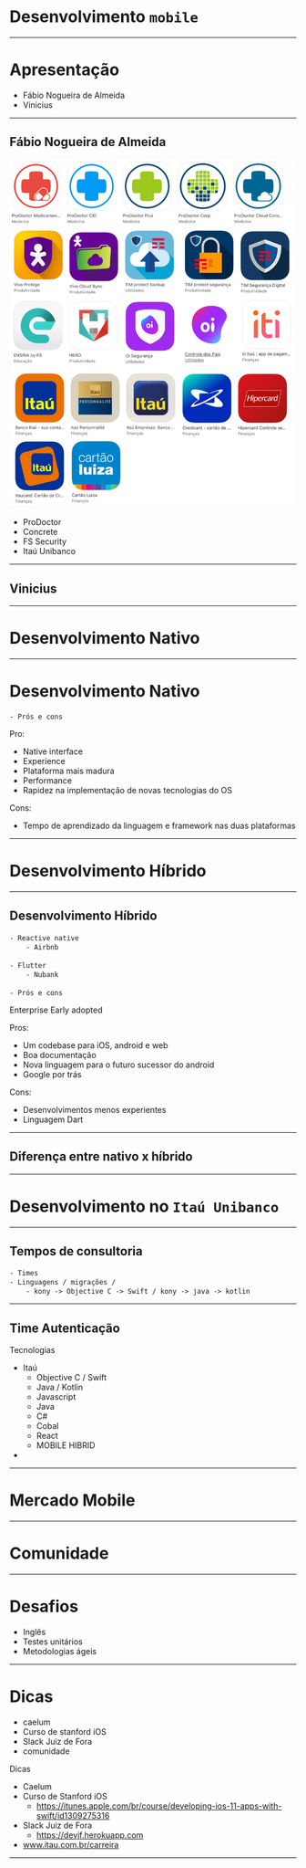 
# Desenvolvimento `mobile`

---

# Apresentação

- Fábio Nogueira de Almeida
- Vinicius

---

## Fábio Nogueira de Almeida

![right 60%](apps.png)

- ProDoctor
- Concrete 
- FS Security
- Itaú Unibanco 

---

## Vinicius

---

# Desenvolvimento Nativo

---

# Desenvolvimento Nativo
	- Prós e cons 



Pro:
- Native interface
- Experience
- Plataforma mais madura
- Performance
- Rapidez na implementação de novas tecnologias do OS

Cons:
- Tempo de aprendizado da linguagem e framework nas duas plataformas



---

# Desenvolvimento Híbrido

---

## Desenvolvimento Híbrido

	- Reactive native
		- Airbnb

	- Flutter
		- Nubank

	- Prós e cons

Enterprise Early adopted

Pros:
- Um codebase para iOS, android e web
- Boa documentação
- Nova linguagem para o futuro sucessor do android
- Google por trás


Cons:
- Desenvolvimentos menos experientes 
- Linguagem Dart



---

## Diferença entre nativo x híbrido

---

# Desenvolvimento no `Itaú Unibanco`

---

## Tempos de consultoria

	- Times
	- Linguagens / migrações / 
		- kony -> Objective C -> Swift / kony -> java -> kotlin

---

## Time Autenticação





Tecnologias
- Itaú
    - Objective C / Swift
    - Java / Kotlin
    - Javascript
    - Java
    - C#
    - Cobal
    - React
    - MOBILE HIBRID
- 


---

# Mercado Mobile

---

# Comunidade

---

# Desafios
- Inglês
- Testes unitários
- Metodologias ágeis

---

# Dicas
- caelum
- Curso de stanford iOS
- Slack Juiz de Fora
- comunidade

Dicas
- Caelum
- Curso de Stanford iOS 
    - https://itunes.apple.com/br/course/developing-ios-11-apps-with-swift/id1309275316
- Slack Juiz de Fora
    - https://devjf.herokuapp.com
- www.itau.com.br/carreira

---


<!---

## Preparing slides for your class doesn’t have to be an endless chore.
## Here are a few Deckset features that will help you get the most out of your slides.


---

# Footers and Slide Numbers

Include persistent custom footers and/or running slide numbers by using directives:

```
footer: © Unsigned Integer UG, 2017
slidenumbers: true
```

Make sure the two directives start on the *first line* of your markdown file, and ensure there are *no empty lines* between the two.

---

# Footnotes

Manage your footnotes[^1] directly where you need them. Alongside numbers, you can also use text references[^Sample Footnote].

Include footnotes by inserting`[^Your Footnote]` within the text. The accompanying reference can appear anywhere in the document:

`[^Your Footnote]: Full reference here`

[^1]: This is the first footnote reference

[^Sample Footnote]: This is the second footnote reference

---

# Footnotes

Footnote references need to be *unique in the markdown file*. This means, that you can also reference footnotes from any slide, no matter where they are defined.

When there are multiple references are listed, they must all be separated by blanks lines.

---

# Nested Lists

- You can create nested lists
    1. by indenting
    1. each item with
    1. 4 spaces
- It’s that simple

---

# Links

Create links to any external resource—like [a website](http://www.decksetapp.com)—by wrapping link text in square brackets, followed immediately by a set of regular parentheses containing the URL where you want the link to point:

`‘[a website](http://www.decksetapp.com)’`

Your links will be clickable in exported PDFs as well!

---

# Display formulas

Easily include mathematical formulas by enclosing TeX commands in `$$` delimiters. Deckset uses [MathJax](http://www.mathjax.org/) to translate TeX commands into beautiful vector graphics.

<a name="formulas"></a>

---

## Schrödinger equation

The simplest way to write the time-independent Schrödinger equation is $$H\psi = E\psi$$, however, with the Hamiltonian operator expanded it becomes:

$$
-\frac{\hbar^2}{2m} \frac{d^2 \psi}{dx^2} + V\psi = E\psi
$$

---

# Captioned Images and Videos

![inline](room.jpg)

Easily create captions using [inline] images/videos with text underneath.

---

# Plus:

- PDF export for printed handouts
- Speaker notes and rehearsal mode
- Switch theme and ratio on the fly
- Animated GIFs for cheap wins and LOLs :-)

-->
